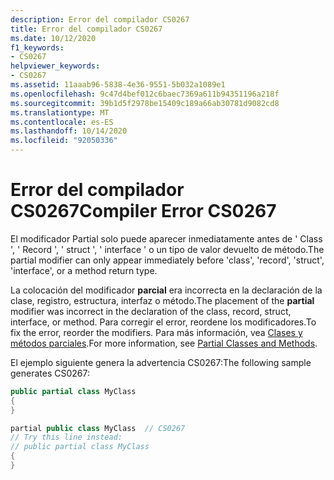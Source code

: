 ```yaml
---
description: Error del compilador CS0267
title: Error del compilador CS0267
ms.date: 10/12/2020
f1_keywords:
- CS0267
helpviewer_keywords:
- CS0267
ms.assetid: 11aaab96-5838-4e36-9551-5b032a1089e1
ms.openlocfilehash: 9c47d4bef012c6baec7369a611b94351196a218f
ms.sourcegitcommit: 39b1d5f2978be15409c189a66ab30781d9082cd8
ms.translationtype: MT
ms.contentlocale: es-ES
ms.lasthandoff: 10/14/2020
ms.locfileid: "92050336"
---
```

# <a name="compiler-error-cs0267"></a><span data-ttu-id="6c490-103">Error del compilador CS0267</span><span class="sxs-lookup"><span data-stu-id="6c490-103">Compiler Error CS0267</span></span>

<span data-ttu-id="6c490-104">El modificador Partial solo puede aparecer inmediatamente antes de ' Class ', ' Record ', ' struct ', ' interface ' o un tipo de valor devuelto de método.</span><span class="sxs-lookup"><span data-stu-id="6c490-104">The partial modifier can only appear immediately before 'class', 'record', 'struct', 'interface', or a method return type.</span></span>

<span data-ttu-id="6c490-105">La colocación del modificador **parcial** era incorrecta en la declaración de la clase, registro, estructura, interfaz o método.</span><span class="sxs-lookup"><span data-stu-id="6c490-105">The placement of the **partial** modifier was incorrect in the declaration of the class, record, struct, interface, or method.</span></span> <span data-ttu-id="6c490-106">Para corregir el error, reordene los modificadores.</span><span class="sxs-lookup"><span data-stu-id="6c490-106">To fix the error, reorder the modifiers.</span></span> <span data-ttu-id="6c490-107">Para más información, vea [Clases y métodos parciales](../programming-guide/classes-and-structs/partial-classes-and-methods.md).</span><span class="sxs-lookup"><span data-stu-id="6c490-107">For more information, see [Partial Classes and Methods](../programming-guide/classes-and-structs/partial-classes-and-methods.md).</span></span>

<span data-ttu-id="6c490-108">El ejemplo siguiente genera la advertencia CS0267:</span><span class="sxs-lookup"><span data-stu-id="6c490-108">The following sample generates CS0267:</span></span>

```csharp
public partial class MyClass
{
}

partial public class MyClass  // CS0267
// Try this line instead:
// public partial class MyClass
{
}
```
